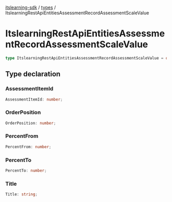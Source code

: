 [itslearning-sdk](../../modules.md) / [types](../index.md) / ItslearningRestApiEntitiesAssessmentRecordAssessmentScaleValue

# ItslearningRestApiEntitiesAssessmentRecordAssessmentScaleValue

```ts
type ItslearningRestApiEntitiesAssessmentRecordAssessmentScaleValue = object;
```

## Type declaration

### AssessmentItemId

```ts
AssessmentItemId: number;
```

### OrderPosition

```ts
OrderPosition: number;
```

### PercentFrom

```ts
PercentFrom: number;
```

### PercentTo

```ts
PercentTo: number;
```

### Title

```ts
Title: string;
```
